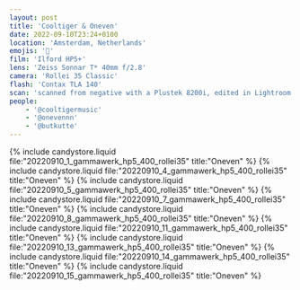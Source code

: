 ```yaml
---
layout: post
title: 'Cooltiger & Oneven'
date: 2022-09-10T23:24+0100
location: 'Amsterdam, Netherlands'
emojis: '🎹'
film: 'Ilford HP5+'
lens: 'Zeiss Sonnar T* 40mm f/2.8'
camera: 'Rollei 35 Classic'
flash: 'Contax TLA 140'
scan: 'scanned from negative with a Plustek 8200i, edited in Lightroom'
people:
    - '@cooltigermusic'
    - '@onevennn'
    - '@butkutte'
---
```


{% include candystore.liquid file:"20220910_1_gammawerk_hp5_400_rollei35" title:"Oneven" %}
{% include candystore.liquid file:"20220910_4_gammawerk_hp5_400_rollei35" title:"Oneven" %}
{% include candystore.liquid file:"20220910_5_gammawerk_hp5_400_rollei35" title:"Oneven" %}
{% include candystore.liquid file:"20220910_7_gammawerk_hp5_400_rollei35" title:"Oneven" %}
{% include candystore.liquid file:"20220910_8_gammawerk_hp5_400_rollei35" title:"Oneven" %}
{% include candystore.liquid file:"20220910_11_gammawerk_hp5_400_rollei35" title:"Oneven" %}
{% include candystore.liquid file:"20220910_13_gammawerk_hp5_400_rollei35" title:"Oneven" %}
{% include candystore.liquid file:"20220910_14_gammawerk_hp5_400_rollei35" title:"Oneven" %}
{% include candystore.liquid file:"20220910_15_gammawerk_hp5_400_rollei35" title:"Oneven" %}